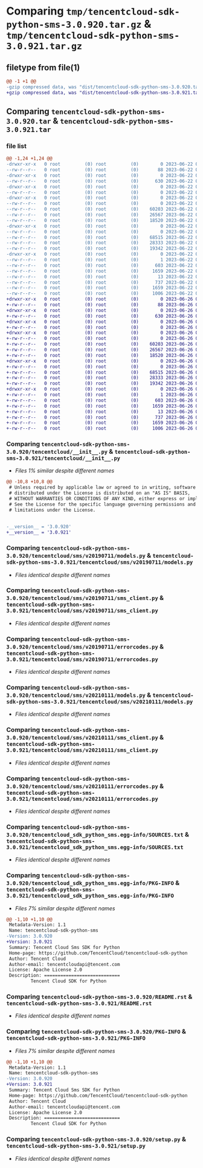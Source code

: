 # Comparing `tmp/tencentcloud-sdk-python-sms-3.0.920.tar.gz` & `tmp/tencentcloud-sdk-python-sms-3.0.921.tar.gz`

## filetype from file(1)

```diff
@@ -1 +1 @@
-gzip compressed data, was "dist/tencentcloud-sdk-python-sms-3.0.920.tar", last modified: Thu Jun 22 00:33:34 2023, max compression
+gzip compressed data, was "dist/tencentcloud-sdk-python-sms-3.0.921.tar", last modified: Mon Jun 26 00:31:33 2023, max compression
```

## Comparing `tencentcloud-sdk-python-sms-3.0.920.tar` & `tencentcloud-sdk-python-sms-3.0.921.tar`

### file list

```diff
@@ -1,24 +1,24 @@
-drwxr-xr-x   0 root         (0) root         (0)        0 2023-06-22 00:33:34.000000 tencentcloud-sdk-python-sms-3.0.920/
--rw-r--r--   0 root         (0) root         (0)       88 2023-06-22 00:33:34.000000 tencentcloud-sdk-python-sms-3.0.920/setup.cfg
-drwxr-xr-x   0 root         (0) root         (0)        0 2023-06-22 00:33:34.000000 tencentcloud-sdk-python-sms-3.0.920/tencentcloud/
--rw-r--r--   0 root         (0) root         (0)      630 2023-06-22 00:33:34.000000 tencentcloud-sdk-python-sms-3.0.920/tencentcloud/__init__.py
-drwxr-xr-x   0 root         (0) root         (0)        0 2023-06-22 00:33:34.000000 tencentcloud-sdk-python-sms-3.0.920/tencentcloud/sms/
--rw-r--r--   0 root         (0) root         (0)        0 2023-06-22 00:33:34.000000 tencentcloud-sdk-python-sms-3.0.920/tencentcloud/sms/__init__.py
-drwxr-xr-x   0 root         (0) root         (0)        0 2023-06-22 00:33:34.000000 tencentcloud-sdk-python-sms-3.0.920/tencentcloud/sms/v20190711/
--rw-r--r--   0 root         (0) root         (0)        0 2023-06-22 00:33:34.000000 tencentcloud-sdk-python-sms-3.0.920/tencentcloud/sms/v20190711/__init__.py
--rw-r--r--   0 root         (0) root         (0)    60203 2023-06-22 00:33:34.000000 tencentcloud-sdk-python-sms-3.0.920/tencentcloud/sms/v20190711/models.py
--rw-r--r--   0 root         (0) root         (0)    26567 2023-06-22 00:33:34.000000 tencentcloud-sdk-python-sms-3.0.920/tencentcloud/sms/v20190711/sms_client.py
--rw-r--r--   0 root         (0) root         (0)    18520 2023-06-22 00:33:34.000000 tencentcloud-sdk-python-sms-3.0.920/tencentcloud/sms/v20190711/errorcodes.py
-drwxr-xr-x   0 root         (0) root         (0)        0 2023-06-22 00:33:34.000000 tencentcloud-sdk-python-sms-3.0.920/tencentcloud/sms/v20210111/
--rw-r--r--   0 root         (0) root         (0)        0 2023-06-22 00:33:34.000000 tencentcloud-sdk-python-sms-3.0.920/tencentcloud/sms/v20210111/__init__.py
--rw-r--r--   0 root         (0) root         (0)    68515 2023-06-22 00:33:34.000000 tencentcloud-sdk-python-sms-3.0.920/tencentcloud/sms/v20210111/models.py
--rw-r--r--   0 root         (0) root         (0)    28333 2023-06-22 00:33:34.000000 tencentcloud-sdk-python-sms-3.0.920/tencentcloud/sms/v20210111/sms_client.py
--rw-r--r--   0 root         (0) root         (0)    19342 2023-06-22 00:33:34.000000 tencentcloud-sdk-python-sms-3.0.920/tencentcloud/sms/v20210111/errorcodes.py
-drwxr-xr-x   0 root         (0) root         (0)        0 2023-06-22 00:33:34.000000 tencentcloud-sdk-python-sms-3.0.920/tencentcloud_sdk_python_sms.egg-info/
--rw-r--r--   0 root         (0) root         (0)        1 2023-06-22 00:33:34.000000 tencentcloud-sdk-python-sms-3.0.920/tencentcloud_sdk_python_sms.egg-info/dependency_links.txt
--rw-r--r--   0 root         (0) root         (0)      603 2023-06-22 00:33:34.000000 tencentcloud-sdk-python-sms-3.0.920/tencentcloud_sdk_python_sms.egg-info/SOURCES.txt
--rw-r--r--   0 root         (0) root         (0)     1659 2023-06-22 00:33:34.000000 tencentcloud-sdk-python-sms-3.0.920/tencentcloud_sdk_python_sms.egg-info/PKG-INFO
--rw-r--r--   0 root         (0) root         (0)       13 2023-06-22 00:33:34.000000 tencentcloud-sdk-python-sms-3.0.920/tencentcloud_sdk_python_sms.egg-info/top_level.txt
--rw-r--r--   0 root         (0) root         (0)      737 2023-06-22 00:33:34.000000 tencentcloud-sdk-python-sms-3.0.920/README.rst
--rw-r--r--   0 root         (0) root         (0)     1659 2023-06-22 00:33:34.000000 tencentcloud-sdk-python-sms-3.0.920/PKG-INFO
--rw-r--r--   0 root         (0) root         (0)     1006 2023-06-22 00:33:34.000000 tencentcloud-sdk-python-sms-3.0.920/setup.py
+drwxr-xr-x   0 root         (0) root         (0)        0 2023-06-26 00:31:33.000000 tencentcloud-sdk-python-sms-3.0.921/
+-rw-r--r--   0 root         (0) root         (0)       88 2023-06-26 00:31:33.000000 tencentcloud-sdk-python-sms-3.0.921/setup.cfg
+drwxr-xr-x   0 root         (0) root         (0)        0 2023-06-26 00:31:33.000000 tencentcloud-sdk-python-sms-3.0.921/tencentcloud/
+-rw-r--r--   0 root         (0) root         (0)      630 2023-06-26 00:31:33.000000 tencentcloud-sdk-python-sms-3.0.921/tencentcloud/__init__.py
+drwxr-xr-x   0 root         (0) root         (0)        0 2023-06-26 00:31:33.000000 tencentcloud-sdk-python-sms-3.0.921/tencentcloud/sms/
+-rw-r--r--   0 root         (0) root         (0)        0 2023-06-26 00:31:33.000000 tencentcloud-sdk-python-sms-3.0.921/tencentcloud/sms/__init__.py
+drwxr-xr-x   0 root         (0) root         (0)        0 2023-06-26 00:31:33.000000 tencentcloud-sdk-python-sms-3.0.921/tencentcloud/sms/v20190711/
+-rw-r--r--   0 root         (0) root         (0)        0 2023-06-26 00:31:33.000000 tencentcloud-sdk-python-sms-3.0.921/tencentcloud/sms/v20190711/__init__.py
+-rw-r--r--   0 root         (0) root         (0)    60203 2023-06-26 00:31:33.000000 tencentcloud-sdk-python-sms-3.0.921/tencentcloud/sms/v20190711/models.py
+-rw-r--r--   0 root         (0) root         (0)    26567 2023-06-26 00:31:33.000000 tencentcloud-sdk-python-sms-3.0.921/tencentcloud/sms/v20190711/sms_client.py
+-rw-r--r--   0 root         (0) root         (0)    18520 2023-06-26 00:31:33.000000 tencentcloud-sdk-python-sms-3.0.921/tencentcloud/sms/v20190711/errorcodes.py
+drwxr-xr-x   0 root         (0) root         (0)        0 2023-06-26 00:31:33.000000 tencentcloud-sdk-python-sms-3.0.921/tencentcloud/sms/v20210111/
+-rw-r--r--   0 root         (0) root         (0)        0 2023-06-26 00:31:33.000000 tencentcloud-sdk-python-sms-3.0.921/tencentcloud/sms/v20210111/__init__.py
+-rw-r--r--   0 root         (0) root         (0)    68515 2023-06-26 00:31:33.000000 tencentcloud-sdk-python-sms-3.0.921/tencentcloud/sms/v20210111/models.py
+-rw-r--r--   0 root         (0) root         (0)    28333 2023-06-26 00:31:33.000000 tencentcloud-sdk-python-sms-3.0.921/tencentcloud/sms/v20210111/sms_client.py
+-rw-r--r--   0 root         (0) root         (0)    19342 2023-06-26 00:31:33.000000 tencentcloud-sdk-python-sms-3.0.921/tencentcloud/sms/v20210111/errorcodes.py
+drwxr-xr-x   0 root         (0) root         (0)        0 2023-06-26 00:31:33.000000 tencentcloud-sdk-python-sms-3.0.921/tencentcloud_sdk_python_sms.egg-info/
+-rw-r--r--   0 root         (0) root         (0)        1 2023-06-26 00:31:33.000000 tencentcloud-sdk-python-sms-3.0.921/tencentcloud_sdk_python_sms.egg-info/dependency_links.txt
+-rw-r--r--   0 root         (0) root         (0)      603 2023-06-26 00:31:33.000000 tencentcloud-sdk-python-sms-3.0.921/tencentcloud_sdk_python_sms.egg-info/SOURCES.txt
+-rw-r--r--   0 root         (0) root         (0)     1659 2023-06-26 00:31:33.000000 tencentcloud-sdk-python-sms-3.0.921/tencentcloud_sdk_python_sms.egg-info/PKG-INFO
+-rw-r--r--   0 root         (0) root         (0)       13 2023-06-26 00:31:33.000000 tencentcloud-sdk-python-sms-3.0.921/tencentcloud_sdk_python_sms.egg-info/top_level.txt
+-rw-r--r--   0 root         (0) root         (0)      737 2023-06-26 00:31:33.000000 tencentcloud-sdk-python-sms-3.0.921/README.rst
+-rw-r--r--   0 root         (0) root         (0)     1659 2023-06-26 00:31:33.000000 tencentcloud-sdk-python-sms-3.0.921/PKG-INFO
+-rw-r--r--   0 root         (0) root         (0)     1006 2023-06-26 00:31:33.000000 tencentcloud-sdk-python-sms-3.0.921/setup.py
```

### Comparing `tencentcloud-sdk-python-sms-3.0.920/tencentcloud/__init__.py` & `tencentcloud-sdk-python-sms-3.0.921/tencentcloud/__init__.py`

 * *Files 1% similar despite different names*

```diff
@@ -10,8 +10,8 @@
 # Unless required by applicable law or agreed to in writing, software
 # distributed under the License is distributed on an "AS IS" BASIS,
 # WITHOUT WARRANTIES OR CONDITIONS OF ANY KIND, either express or implied.
 # See the License for the specific language governing permissions and
 # limitations under the License.
 
 
-__version__ = '3.0.920'
+__version__ = '3.0.921'
```

### Comparing `tencentcloud-sdk-python-sms-3.0.920/tencentcloud/sms/v20190711/models.py` & `tencentcloud-sdk-python-sms-3.0.921/tencentcloud/sms/v20190711/models.py`

 * *Files identical despite different names*

### Comparing `tencentcloud-sdk-python-sms-3.0.920/tencentcloud/sms/v20190711/sms_client.py` & `tencentcloud-sdk-python-sms-3.0.921/tencentcloud/sms/v20190711/sms_client.py`

 * *Files identical despite different names*

### Comparing `tencentcloud-sdk-python-sms-3.0.920/tencentcloud/sms/v20190711/errorcodes.py` & `tencentcloud-sdk-python-sms-3.0.921/tencentcloud/sms/v20190711/errorcodes.py`

 * *Files identical despite different names*

### Comparing `tencentcloud-sdk-python-sms-3.0.920/tencentcloud/sms/v20210111/models.py` & `tencentcloud-sdk-python-sms-3.0.921/tencentcloud/sms/v20210111/models.py`

 * *Files identical despite different names*

### Comparing `tencentcloud-sdk-python-sms-3.0.920/tencentcloud/sms/v20210111/sms_client.py` & `tencentcloud-sdk-python-sms-3.0.921/tencentcloud/sms/v20210111/sms_client.py`

 * *Files identical despite different names*

### Comparing `tencentcloud-sdk-python-sms-3.0.920/tencentcloud/sms/v20210111/errorcodes.py` & `tencentcloud-sdk-python-sms-3.0.921/tencentcloud/sms/v20210111/errorcodes.py`

 * *Files identical despite different names*

### Comparing `tencentcloud-sdk-python-sms-3.0.920/tencentcloud_sdk_python_sms.egg-info/SOURCES.txt` & `tencentcloud-sdk-python-sms-3.0.921/tencentcloud_sdk_python_sms.egg-info/SOURCES.txt`

 * *Files identical despite different names*

### Comparing `tencentcloud-sdk-python-sms-3.0.920/tencentcloud_sdk_python_sms.egg-info/PKG-INFO` & `tencentcloud-sdk-python-sms-3.0.921/tencentcloud_sdk_python_sms.egg-info/PKG-INFO`

 * *Files 7% similar despite different names*

```diff
@@ -1,10 +1,10 @@
 Metadata-Version: 1.1
 Name: tencentcloud-sdk-python-sms
-Version: 3.0.920
+Version: 3.0.921
 Summary: Tencent Cloud Sms SDK for Python
 Home-page: https://github.com/TencentCloud/tencentcloud-sdk-python
 Author: Tencent Cloud
 Author-email: tencentcloudapi@tencent.com
 License: Apache License 2.0
 Description: ============================
         Tencent Cloud SDK for Python
```

### Comparing `tencentcloud-sdk-python-sms-3.0.920/README.rst` & `tencentcloud-sdk-python-sms-3.0.921/README.rst`

 * *Files identical despite different names*

### Comparing `tencentcloud-sdk-python-sms-3.0.920/PKG-INFO` & `tencentcloud-sdk-python-sms-3.0.921/PKG-INFO`

 * *Files 7% similar despite different names*

```diff
@@ -1,10 +1,10 @@
 Metadata-Version: 1.1
 Name: tencentcloud-sdk-python-sms
-Version: 3.0.920
+Version: 3.0.921
 Summary: Tencent Cloud Sms SDK for Python
 Home-page: https://github.com/TencentCloud/tencentcloud-sdk-python
 Author: Tencent Cloud
 Author-email: tencentcloudapi@tencent.com
 License: Apache License 2.0
 Description: ============================
         Tencent Cloud SDK for Python
```

### Comparing `tencentcloud-sdk-python-sms-3.0.920/setup.py` & `tencentcloud-sdk-python-sms-3.0.921/setup.py`

 * *Files identical despite different names*

